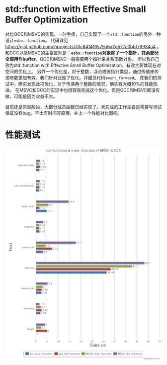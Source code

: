 # std::function with Effective Small Buffer Optimization

对比GCC和MSVC的实现，一时手痒，自己实现了一个`std::function`的另外一种设计`esbo::function`。
代码详见 https://gist.github.com/lhprojects/70c8414f9579a6a2d577a0bbf79934a4 。
和GCC以及MSVC的主要区别是：**`esbo::function`对象除了一个指针，其余部分全部用作buffer**。GCC和MSVC一般需要两个指针来关系函数对象。
所以我自己称为std::function with Effective Small Buffer Optimization，有效主要体现在对空间的优化上。
另外一个优化是，对于整数，浮点或者指针类型，通过传值来传递参数更加有效。我们针对此做了优化。详细见代码`smart_forward`。
在我们的测试中，确实发现此项优化，对于传递两个整数的情况，确实有大概10%的性能改进。
在MSVC和GCC的实现中也很容易完成这个优化。但是GCC和MSVC都没有做，可能是因为收益不大。

目前还是原型阶段，大部分成员函数已经实现了。未完成的工作主要是需要写测试保证没有bug。不太有时间写原理，补上一个性能对比图吧。


# 性能测试


![benchmark](./FunctionAnotherImpl/bench.png)
